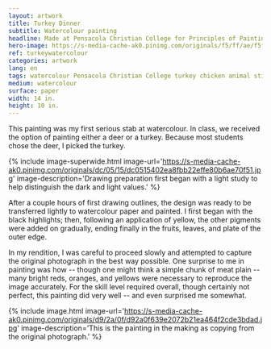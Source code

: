 ```yaml
---
layout: artwork
title: Turkey Dinner
subtitle: Watercolour painting
headline: Made at Pensacola Christian College for Principles of Painting (AR 221)
hero-image: https://s-media-cache-ak0.pinimg.com/originals/f5/ff/ae/f5ffae08bfd2c857fd1374591b278071.jpg
ref: turkeywatercolour
categories: artwork
lang: en
tags: watercolour Pensacola Christian College turkey chicken animal stillLife portfolio
medium: watercolour
surface: paper
width: 14 in.
height: 10 in.
---
```

This painting was my first serious stab at watercolour. In class, we received the option of painting either a deer or a turkey. Because most students chose the deer, I picked the turkey.

{% include image-superwide.html image-url='https://s-media-cache-ak0.pinimg.com/originals/dc/05/15/dc0515402ea8fbb22effe80b6ae70f51.jpg' image-description='Drawing preparation first began with a light study to help distinguish the dark and light values.' %}

After a couple hours of first drawing outlines, the design was ready to be transferred lightly to watercolour paper and painted. I first began with the black highlights; then, following an application of yellow, the other pigments were added on gradually, ending finally in the fruits, leaves, and plate of the outer edge.

In my rendition, I was careful to proceed slowly and attempted to capture the original photograph in the best way possible. One surprise to me in painting was how -- though one might think a simple chunk of meat plain -- many bright reds, oranges, and yellows were necessary to reproduce the image accurately. For the skill level required overall, though certainly not perfect, this painting did very well -- and even surprised me somewhat.

{% include image.html image-url='https://s-media-cache-ak0.pinimg.com/originals/d9/2a/0f/d92a0f639e2072b21ea464f2cde3bdad.jpg' image-description='This is the painting in the making as copying from the original photograph.' %}

